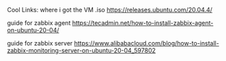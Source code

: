 
Cool Links:
where i got the VM .iso
https://releases.ubuntu.com/20.04.4/

guide for zabbix agent
https://tecadmin.net/how-to-install-zabbix-agent-on-ubuntu-20-04/

guide for zabbix server
https://www.alibabacloud.com/blog/how-to-install-zabbix-monitoring-server-on-ubuntu-20-04_597802